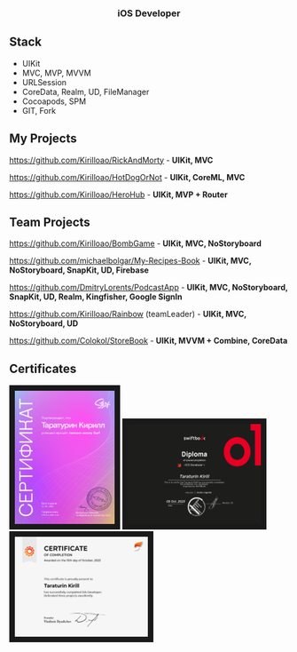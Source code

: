 
<h3 align="center">iOS Developer</h3>

## Stack
* UIKit
* MVC, MVP, MVVM
* URLSession
* CoreData, Realm, UD, FileManager
* Cocoapods, SPM
* GIT, Fork


## My Projects
https://github.com/Kirilloao/RickAndMorty - **UIKit, MVC**

https://github.com/Kirilloao/HotDogOrNot - **UIKit, CoreML, MVC**

https://github.com/Kirilloao/HeroHub - **UIKit, MVP + Router**

## Team Projects
 
 https://github.com/Kirilloao/BombGame - **UIKit, MVC, NoStoryboard**

 https://github.com/michaelbolgar/My-Recipes-Book - **UIKit, MVC, NoStoryboard, SnapKit, UD, Firebase**
 
 https://github.com/DmitryLorents/PodcastApp - **UIKit, MVC, NoStoryboard, SnapKit, UD, Realm, Kingfisher, Google SignIn**

 https://github.com/Kirilloao/Rainbow (teamLeader) -  **UIKit, MVC, NoStoryboard, UD**

 https://github.com/Colokol/StoreBook - **UIKit, MVVM + Combine, CoreData**
 

 ## Certificates
  <a href="https://github.com/Kirilloao/Kirilloao/blob/main/A4%20-%20185.pdf" target="_blanck"><img src="https://github.com/Kirilloao/Kirilloao/blob/main/Surf.png" alt="swiftbook.org" width = "180" height="240" border="10" /></a>
    <a href="https://swiftbook.org/professions/53/certificate/4607/?language=en" target="_blanck"><img src="https://github.com/Kirilloao/Kirilloao/blob/main/SwiftBook_certificate_en.png" alt="swiftbook.org" width = "240" height="180" border="10" /></a>
        <a href="https://github.com/Kirilloao/Kirilloao/blob/main/Certificate%20Participant.png" target="_blanck"><img src="https://github.com/Kirilloao/Kirilloao/blob/main/Certificate%20Participant.png" alt="swiftbook.org" width = "240" height="180" border="10" /></a>
